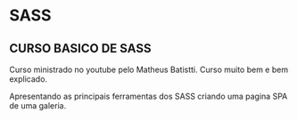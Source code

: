 # SASS

## CURSO BASICO DE SASS

Curso ministrado no youtube pelo Matheus Batistti.
Curso muito bem e bem explicado.

Apresentando as principais ferramentas dos SASS criando uma pagina SPA de uma galeria.

